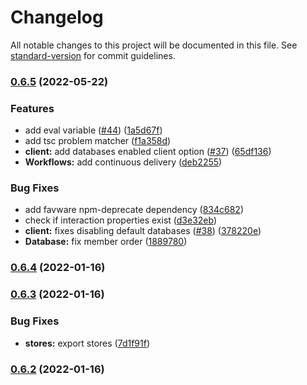 # Changelog

All notable changes to this project will be documented in this file. See [standard-version](https://github.com/conventional-changelog/standard-version) for commit guidelines.

### [0.6.5](https://github.com/discordextend/discord-oversimplified/compare/v0.6.4...v0.6.5) (2022-05-22)

### Features

- add eval variable ([#44](https://github.com/discordextend/discord-oversimplified/issues/44)) ([1a5d67f](https://github.com/discordextend/discord-oversimplified/commit/1a5d67f57fbc7f66649b959aa2e2ee98171517d9))
- add tsc problem matcher ([f1a358d](https://github.com/discordextend/discord-oversimplified/commit/f1a358d7d94086d685ead1ef824ba17e452d735d))
- **client:** add databases enabled client option ([#37](https://github.com/discordextend/discord-oversimplified/issues/37)) ([65df136](https://github.com/discordextend/discord-oversimplified/commit/65df1366d289cd5d68f935ba997da50cc3ade19a))
- **Workflows:** add continuous delivery ([deb2255](https://github.com/discordextend/discord-oversimplified/commit/deb225572edf9be05b3bf16a803615851b9ff2f1))

### Bug Fixes

- add favware npm-deprecate dependency ([834c682](https://github.com/discordextend/discord-oversimplified/commit/834c682b4969b2977e05042e22ac55e14c5ca029))
- check if interaction properties exist ([d3e32eb](https://github.com/discordextend/discord-oversimplified/commit/d3e32eb48149131de9fe29600948530ea571d814))
- **client:** fixes disabling default databases ([#38](https://github.com/discordextend/discord-oversimplified/issues/38)) ([378220e](https://github.com/discordextend/discord-oversimplified/commit/378220ecd873afe60ad9ef5fda2c96c5fbad362c))
- **Database:** fix member order ([1889780](https://github.com/discordextend/discord-oversimplified/commit/18897800e29c137dccf4a2497fbd2abdadfeb746))

### [0.6.4](https://github.com/discordextend/discord-oversimplified/compare/v0.6.3...v0.6.4) (2022-01-16)

### [0.6.3](https://github.com/discordextend/discord-oversimplified/compare/v0.6.2...v0.6.3) (2022-01-16)

### Bug Fixes

- **stores:** export stores ([7d1f91f](https://github.com/discordextend/discord-oversimplified/commit/7d1f91f0b28a690f2974da2de6640550953210ee))

### [0.6.2](https://github.com/discordextend/discord-oversimplified/compare/v0.6.1...v0.6.2) (2022-01-16)
